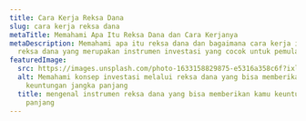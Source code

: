 ```yaml
---
title: Cara Kerja Reksa Dana
slug: cara kerja reksa dana
metaTitle: Memahami Apa Itu Reksa Dana dan Cara Kerjanya
metaDescription: Memahami apa itu reksa dana dan bagaimana cara kerja instrumen
  reksa dana yang merupakan instrumen investasi yang cocok untuk pemula
featuredImage:
  src: https://images.unsplash.com/photo-1633158829875-e5316a358c6f?ixlib=rb-1.2.1&ixid=MnwxMjA3fDB8MHxzZWFyY2h8Mnx8ZnVuZHxlbnwwfHwwfHw%3D&auto=format&fit=crop&w=500&q=60
  alt: Memahami konsep investasi melalui reksa dana yang bisa memberikan kamu
    keuntungan jangka panjang
  title: mengenal instrumen reksa dana yang bisa memberikan kamu keuntungan jangka
    panjang
---
```

